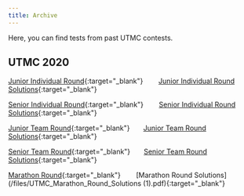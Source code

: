 ```yaml
---
title: Archive
---
```


Here, you can find tests from past UTMC contests.

## UTMC 2020

[Junior Individual Round](/files/UTMC_2020_Junior_Indiv.pdf){:target="_blank"}    &nbsp;&nbsp;&nbsp;&nbsp;&nbsp;&nbsp;    [Junior Individual Round Solutions](/files/UTMC_Junior_Individual_Round_Solutions.pdf){:target="_blank"}



[Senior Individual Round](/files/UTMC_2020_Senior_Indiv.pdf){:target="_blank"}     &nbsp;&nbsp;&nbsp;&nbsp;&nbsp;&nbsp;      [Senior Individual Round Solutions](/files/UTMC_Senior_Individual_Round_Solutions.pdf){:target="_blank"}



[Junior Team Round](/files/UTMC_2020_Junior_Team.pdf){:target="_blank"}&nbsp;&nbsp;&nbsp;&nbsp;&nbsp;&nbsp; [Junior Team Round Solutions](/files/UTMC_Junior_Team_Round_Solutions.pdf){:target="_blank"}



[Senior Team Round](/files/UTMC_2020_Senior_Team.pdf){:target="_blank"}&nbsp;&nbsp;&nbsp;&nbsp;&nbsp;&nbsp; [Senior Team Round Solutions](/files/UTMC_Senior_Team_Round_Solutions.pdf){:target="_blank"}



[Marathon Round](/files/UTMC_2020_Marathon.pdf){:target="_blank"} &nbsp;&nbsp;&nbsp;&nbsp;&nbsp;&nbsp; [Marathon Round Solutions](/files/UTMC_Marathon_Round_Solutions (1).pdf){:target="_blank"}

